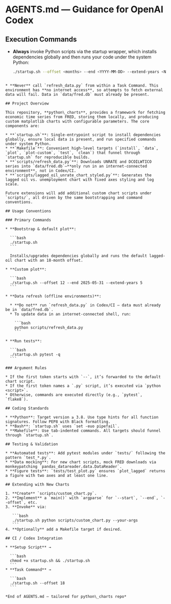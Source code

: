 # AGENTS.md — Guidance for OpenAI Codex

## Execution Commands
- **Always** invoke Python scripts via the startup wrapper, which installs dependencies globally and then runs your code under the system Python:
  
  ```bash
  ./startup.sh --offset <months> --end <YYYY-MM-DD> --extend-years <N>
````

* **Never** call `refresh_data.py` from within a Task Command. This environment has **no internet access**, so attempts to fetch external data will fail. Data in `data/fred.db` must already be present.

## Project Overview

This repository, **python\_charts**, provides a framework for fetching economic time series from FRED, storing them locally, and producing custom matplotlib charts with configurable parameters. The core components are:

* **`startup.sh`**: Single‐entrypoint script to install dependencies globally, ensure local data is present, and run specified commands under system Python.
* **`Makefile`**: Convenient high‐level targets (`install`, `data`, `plot`, `plot‐custom`, `test`, `clean`) that funnel through `startup.sh` for reproducible builds.
* **`scripts/refresh_data.py`**: Downloads UNRATE and DCOILWTICO series into `data/fred.db`—**only run in an internet-connected environment**, not in Codex/CI.
* **`scripts/lagged_oil_unrate_chart_styled.py`**: Generates the lagged oil vs. unemployment chart with fixed axes styling and log scale.

Future extensions will add additional custom chart scripts under `scripts/`, all driven by the same bootstrapping and command conventions.

## Usage Conventions

### Primary Commands

* **Bootstrap & default plot**:

  ```bash
  ./startup.sh
  ```

  Installs/upgrades dependencies globally and runs the default lagged‐oil chart with an 18-month offset.

* **Custom plot**:

  ```bash
  ./startup.sh --offset 12 --end 2025-05-31 --extend-years 5
  ```

* **Data refresh (offline environments)**:

  * **Do not** run `refresh_data.py` in Codex/CI — data must already be in `data/fred.db`.
  * To update data in an internet-connected shell, run:

    ```bash
    python scripts/refresh_data.py
    ```

* **Run tests**:

  ```bash
  ./startup.sh pytest -q
  ```

### Argument Rules

* If the first token starts with `--`, it’s forwarded to the default chart script.
* If the first token names a `.py` script, it’s executed via `python <script>`.
* Otherwise, commands are executed directly (e.g., `pytest`, `flake8`).

## Coding Standards

* **Python**: Target version ≥ 3.8. Use type hints for all function signatures. Follow PEP8 with Black formatting.
* **Bash**: `startup.sh` uses `set -euo pipefail`.
* **Makefile**: Use tab-indented commands. All targets should funnel through `startup.sh`.

## Testing & Validation

* **Automated tests**: Add pytest modules under `tests/` following the pattern `test_*.py`.
* **Data mocking**: For new chart scripts, mock FRED downloads via monkeypatching `pandas_datareader.data.DataReader`.
* **Figure tests**: `tests/test_plot.py` ensures `plot_lagged` returns a figure with two axes and at least one line.

## Extending with New Charts

1. **Create** `scripts/custom_chart.py`.
2. **Implement** a `main()` with `argparse` for `--start`, `--end`, `--offset`, etc.
3. **Invoke** via:

   ```bash
   ./startup.sh python scripts/custom_chart.py --your-args
   ```
4. **Optionally** add a Makefile target if desired.

## CI / Codex Integration

* **Setup Script** →

  ```bash
  chmod +x startup.sh && ./startup.sh
  ```
* **Task Command** →

  ```bash
  ./startup.sh --offset 18
  ```

*End of AGENTS.md — tailored for python\_charts repo*